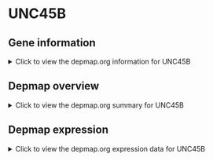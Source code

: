 <h1>UNC45B</h1>

<h2>Gene information</h2>
<details>
  <summary>Click to view the depmap.org information for UNC45B</summary>
  <iframe src="https://depmap.org/portal/gene/UNC45B?tab=about" style="border:none;width:100%;height:800px"></iframe>
</details>

<h2>Depmap overview</h2>
<details>
  <summary>Click to view the depmap.org summary for UNC45B</summary>
  <iframe src="https://depmap.org/portal/gene/UNC45B?tab=overview" style="border:none;width:100%;height:800px"></iframe>
</details>

<h2>Depmap expression</h2>
<details>
  <summary>Click to view the depmap.org expression data for UNC45B</summary>
  <iframe src="https://depmap.org/portal/gene/UNC45B?tab=characterization" style="border:none;width:100%;height:800px"></iframe>
</details>


<!--
<h2>Reactome Pathway diagram</h2>
<details>
  <summary>Click to view Reactome pathway for UNC45B</summary>
  PNAME
</details>
-->


